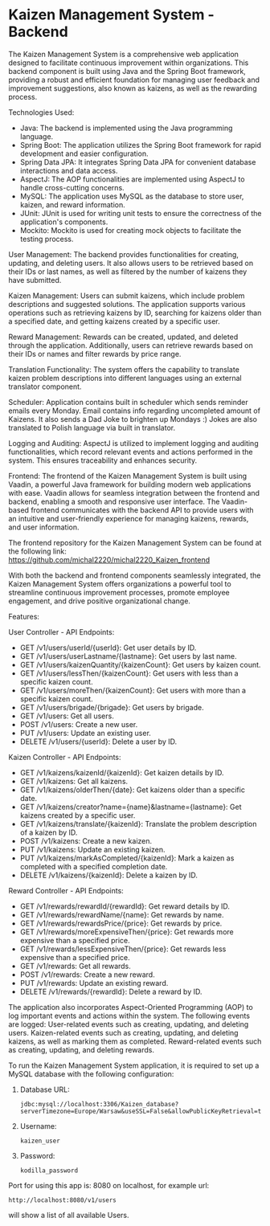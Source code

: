 # Kaizen Management System - Backend


The Kaizen Management System is a comprehensive web application designed to facilitate continuous improvement within organizations. This backend component is built using Java and the Spring Boot framework, providing a robust and efficient foundation for managing user feedback and improvement suggestions, also known as kaizens, as well as the rewarding process.



Technologies Used:
- Java: The backend is implemented using the Java programming language.
- Spring Boot: The application utilizes the Spring Boot framework for rapid development and easier configuration.
- Spring Data JPA: It integrates Spring Data JPA for convenient database interactions and data access.
- AspectJ: The AOP functionalities are implemented using AspectJ to handle cross-cutting concerns.
- MySQL: The application uses MySQL as the database to store user, kaizen, and reward information.
- JUnit: JUnit is used for writing unit tests to ensure the correctness of the application's components.
- Mockito: Mockito is used for creating mock objects to facilitate the testing process.


User Management: The backend provides functionalities for creating, updating, and deleting users. It also allows users to be retrieved based on their IDs or last names, as well as filtered by the number of kaizens they have submitted.

Kaizen Management: Users can submit kaizens, which include problem descriptions and suggested solutions. The application supports various operations such as retrieving kaizens by ID, searching for kaizens older than a specified date, and getting kaizens created by a specific user.

Reward Management: Rewards can be created, updated, and deleted through the application. Additionally, users can retrieve rewards based on their IDs or names and filter rewards by price range.

Translation Functionality: The system offers the capability to translate kaizen problem descriptions into different languages using an external translator component.

Scheduler: Application contains built in scheduler which sends reminder emails every Monday. Email contains info regarding uncompleted amount of Kaizens. It also sends a Dad Joke to brighten up Mondays :) Jokes are also translated to Polish language via built in translator.

Logging and Auditing: AspectJ is utilized to implement logging and auditing functionalities, which record relevant events and actions performed in the system. This ensures traceability and enhances security.

Frontend:
The frontend of the Kaizen Management System is built using Vaadin, a powerful Java framework for building modern web applications with ease. Vaadin allows for seamless integration between the frontend and backend, enabling a smooth and responsive user interface. The Vaadin-based frontend communicates with the backend API to provide users with an intuitive and user-friendly experience for managing kaizens, rewards, and user information.

The frontend repository for the Kaizen Management System can be found at the following link:
https://github.com/michal2220/michal2220_Kaizen_frontend

With both the backend and frontend components seamlessly integrated, the Kaizen Management System offers organizations a powerful tool to streamline continuous improvement processes, promote employee engagement, and drive positive organizational change.






Features:

User Controller - API Endpoints:
- GET /v1/users/userId/{userId}: Get user details by ID.
- GET /v1/users/userLastname/{lastname}: Get users by last name.
- GET /v1/users/kaizenQuantity/{kaizenCount}: Get users by kaizen count.
- GET /v1/users/lessThen/{kaizenCount}: Get users with less than a specific kaizen count.
- GET /v1/users/moreThen/{kaizenCount}: Get users with more than a specific kaizen count.
- GET /v1/users/brigade/{brigade}: Get users by brigade.
- GET /v1/users: Get all users.
- POST /v1/users: Create a new user.
- PUT /v1/users: Update an existing user.
- DELETE /v1/users/{userId}: Delete a user by ID.

Kaizen Controller - API Endpoints:
- GET /v1/kaizens/kaizenId/{kaizenId}: Get kaizen details by ID.
- GET /v1/kaizens: Get all kaizens.
- GET /v1/kaizens/olderThen/{date}: Get kaizens older than a specific date.
- GET /v1/kaizens/creator?name={name}&lastname={lastname}: Get kaizens created by a specific user.
- GET /v1/kaizens/translate/{kaizenId}: Translate the problem description of a kaizen by ID.
- POST /v1/kaizens: Create a new kaizen.
- PUT /v1/kaizens: Update an existing kaizen.
- PUT /v1/kaizens/markAsCompleted/{kaizenId}: Mark a kaizen as completed with a specified completion date.
- DELETE /v1/kaizens/{kaizenId}: Delete a kaizen by ID.

Reward Controller - API Endpoints:
- GET /v1/rewards/rewardId/{rewardId}: Get reward details by ID.
- GET /v1/rewards/rewardName/{name}: Get rewards by name.
- GET /v1/rewards/rewardsPrice/{price}: Get rewards by price.
- GET /v1/rewards/moreExpensiveThen/{price}: Get rewards more expensive than a specified price.
- GET /v1/rewards/lessExpensiveThen/{price}: Get rewards less expensive than a specified price.
- GET /v1/rewards: Get all rewards.
- POST /v1/rewards: Create a new reward.
- PUT /v1/rewards: Update an existing reward.
- DELETE /v1/rewards/{rewardId}: Delete a reward by ID.

The application also incorporates Aspect-Oriented Programming (AOP) to log important events and actions within the system. The following events are logged:
User-related events such as creating, updating, and deleting users.
Kaizen-related events such as creating, updating, and deleting kaizens, as well as marking them as completed.
Reward-related events such as creating, updating, and deleting rewards.



To run the Kaizen Management System application, it is required to set up a MySQL database with the following configuration:

1. Database URL:
   ```
   jdbc:mysql://localhost:3306/Kaizen_database?serverTimezone=Europe/Warsaw&useSSL=False&allowPublicKeyRetrieval=true
   ```

2. Username:
   ```
   kaizen_user
   ```

3. Password:
   ```
   kodilla_password
   ```
Port for using this app is: 8080 on localhost, for example url:

   ```
   http://localhost:8080/v1/users
   ```
will show a list of all available Users.

